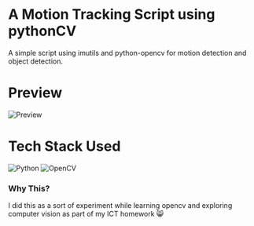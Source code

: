 # A Motion Tracking Script using pythonCV

A simple script using imutils and python-opencv for motion detection and object detection.

# Preview

![Preview](https://pyimagesearch.com/wp-content/uploads/2015/05/animated_motion_01.gif?_ga=2.148077751.1275183219.1634987176-386337508.1634987176)

# Tech Stack Used

![Python](https://img.shields.io/badge/Python-FFD43B?style=for-the-badge&logo=python&logoColor=darkgreen)
![OpenCV](https://img.shields.io/badge/OpenCV-27338e?style=for-the-badge&logo=OpenCV&logoColor=white)

<h3>Why This?</h3>

I did this as a sort of experiment while learning opencv and exploring computer vision
as part of my ICT homework 😸